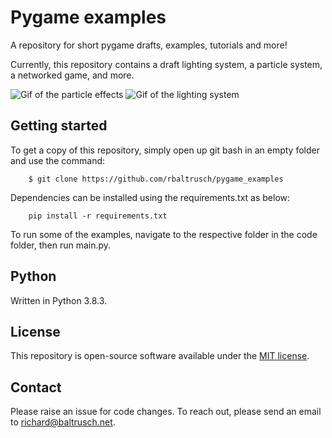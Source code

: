 # Pygame examples

A repository for short pygame drafts, examples, tutorials and more!

Currently, this repository contains a draft lighting system, a particle system, a networked game, and more.

![Gif of the particle effects](https://github.com/rbaltrusch/pygame_examples/blob/master/media/particle_effects.gif?raw=true "Gif of the particle effects")
![Gif of the lighting system](https://github.com/rbaltrusch/pygame_examples/blob/master/media/lighting_system.gif?raw=true "Gif of the lighting system")

## Getting started

To get a copy of this repository, simply open up git bash in an empty folder and use the command:

		$ git clone https://github.com/rbaltrusch/pygame_examples

Dependencies can be installed using the requirements.txt as below:

        pip install -r requirements.txt

To run some of the examples, navigate to the respective folder in the code folder, then run main.py.

## Python

Written in Python 3.8.3.

## License

This repository is open-source software available under the [MIT license](https://github.com/rbaltrusch/pygame_examples/blob/master/LICENSE).

## Contact

Please raise an issue for code changes. To reach out, please send an email to richard@baltrusch.net.
